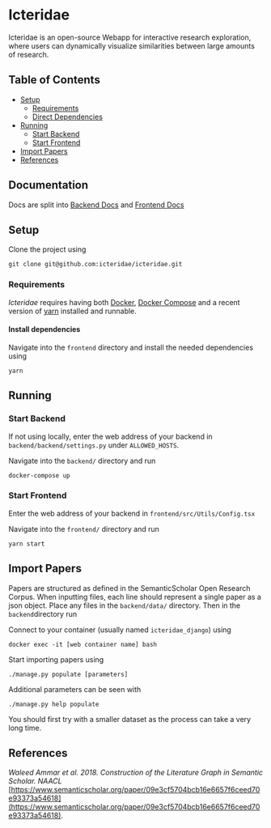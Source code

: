 

# Icteridae

Icteridae is an open-source Webapp for interactive research exploration, where users can dynamically visualize similarities between large amounts of research.

## Table of Contents

 - [Setup](#setup)
	 - [Requirements](#requirements)
	 - [Direct Dependencies](#install-dependencies)
 - [Running](#running)
	 - [Start Backend](#start-backend)
	 - [Start Frontend](#start-frontend)
 - [Import Papers](#import-papers)
 - [References](#references)

## Documentation

Docs are split into [Backend Docs](backend/README.md) and [Frontend Docs](frontend/README.md)


## Setup

Clone the project using

    git clone git@github.com:icteridae/icteridae.git

### Requirements

*Icteridae* requires having both [Docker](https://www.docker.com/get-started), [Docker Compose](https://docs.docker.com/compose/) and a recent version of [yarn](https://yarnpkg.com/) installed and runnable.


#### Install dependencies
  
Navigate into the `frontend` directory and install the needed dependencies using

    yarn


## Running

### Start Backend
If not using locally, enter the web address of your backend in `backend/backend/settings.py` under `ALLOWED_HOSTS`.

Navigate into the `backend/` directory and run

    docker-compose up

### Start Frontend

Enter the web address of your backend in `frontend/src/Utils/Config.tsx`

Navigate into the `frontend/` directory and run

    yarn start

## Import Papers

Papers are structured as defined in the SemanticScholar Open Research Corpus. When inputting files, each line should represent a single paper as a json object. Place any files in the `backend/data/` directory. Then in the `backend`directory run

Connect to your container (usually named `icteridae_django`) using

    docker exec -it [web container name] bash

Start importing papers using 

    ./manage.py populate [parameters]

Additional parameters can be seen with 

    ./manage.py help populate

You should first try with a smaller dataset as the process can take a very long time.

## References

_Waleed Ammar et al. 2018. Construction of the Literature Graph in Semantic Scholar. NAACL_  
[https://www.semanticscholar.org/paper/09e3cf5704bcb16e6657f6ceed70e93373a54618](https://www.semanticscholar.org/paper/09e3cf5704bcb16e6657f6ceed70e93373a54618).

